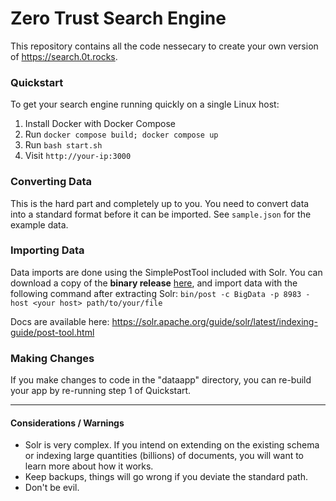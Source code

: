 # Zero Trust Search Engine

This repository contains all the code nessecary to create your own version of https://search.0t.rocks.


### Quickstart
To get your search engine running quickly on a single Linux host:
 1. Install Docker with Docker Compose
 2. Run `docker compose build; docker compose up`
 3. Run `bash start.sh`
 4. Visit `http://your-ip:3000`

### Converting Data
This is the hard part and completely up to you. You need to convert data into a standard format before it can be imported. See `sample.json` for the example data.

### Importing Data
Data imports are done using the SimplePostTool included with Solr. You can download a copy of the **binary release** [here](https://solr.apache.org/downloads.html), and import data with the following command after extracting Solr:
  `bin/post -c BigData -p 8983 -host <your host> path/to/your/file`

Docs are available here: https://solr.apache.org/guide/solr/latest/indexing-guide/post-tool.html

### Making Changes
If you make changes to code in the "dataapp" directory, you can re-build your app by re-running step 1 of Quickstart.

---

#### Considerations / Warnings
- Solr is very complex. If you intend on extending on the existing schema or indexing large quantities (billions) of documents, you will want to learn more about how it works.
- Keep backups, things will go wrong if you deviate the standard path.
- Don't be evil.
